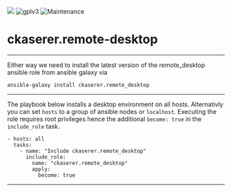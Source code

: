 [![](https://img.shields.io/travis/com/ckaserer/ansible-role-remote-desktop/master?style=flat-square)](https://travis-ci.com/ckaserer/ansible-role-remote-desktop)
![gplv3](https://img.shields.io/badge/license-GPL%20v3.0-brightgreen.svg?style=flat-square)
![Maintenance](https://img.shields.io/maintenance/yes/2020?style=flat-square)

# ckaserer.remote-desktop

---

Either way we need to install the latest version of the remote_desktop ansible role from ansible galaxy via

```
ansible-galaxy install ckaserer.remote_desktop
```

---

The playbook below installs a desktop environment on all hosts.
Alternativly you can set `hosts` to a group of ansible nodes or `localhost`.
Executing the role requires root privileges hence the additional `become: true` in the `include_role` task.

```
- hosts: all
  tasks:
    - name: "Include ckaserer.remote_desktop"
      include_role:
        name: "ckaserer.remote_desktop"
        apply:
          become: true
```

---
